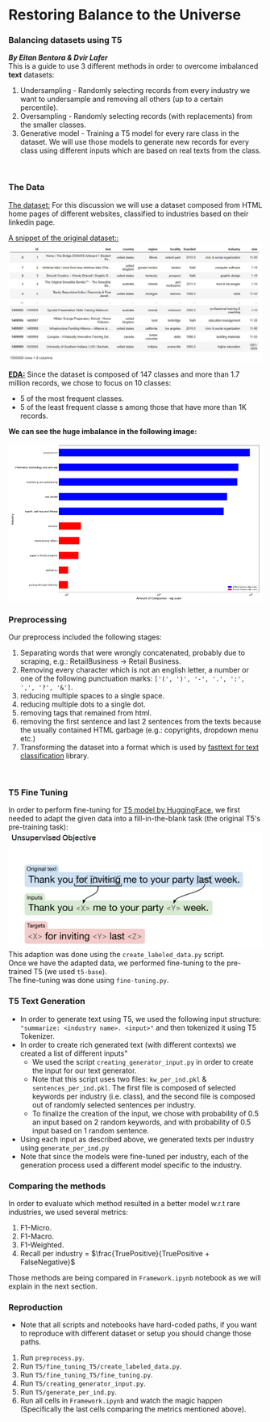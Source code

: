 # Restoring Balance to the Universe
### Balancing datasets using T5
***By Eitan Bentora & Dvir Lafer***
<br>
This is a guide to use 3 different methods in order to overcome imbalanced **text** datasets:
1. Undersampling - Randomly selecting records from every industry we want to undersample and removing all others (up to a certain percentile).
2. Oversampling - Randomly selecting records (with replacements) from the smaller classes.
3. Generative model - Training a T5 model for every rare class in the dataset.
We will use those models to generate new records for every class using different inputs which are based on real texts from the class.
<br>

### The Data<br>
<ins>The dataset:</ins> For this discussion we will use a dataset composed from HTML home pages of different websites, classified to industries based on their linkedin page.
<br>

<ins>A snippet of the original dataset::</ins>
<br>
![Raw Dataset Example](Images/RawDatasetExample.jpeg "Raw Dataset Example")
<br>

**<ins>EDA:</ins>** Since the dataset is composed of 147 classes and more than 1.7 million records, we chose to focus on 10 classes:
* 5 of the most frequent classes.
* 5 of the least frequent classe s among those that have more than 1K records.

**We can see the huge imbalance in the following image:**

![Industries Volumes](Images/IndustriesVolumes.png "Industries Volumes")
<br>

### Preprocessing
Our preprocess included the following stages:
1. Separating words that were wrongly concatenated, probably due to scraping, e.g.: RetailBusiness -> Retail Business.
2. Removing every character which is not an english letter, a number or one of the following punctuation marks: `['(', ')', '-', '.', ':', ',', '?', '&']`.
3. reducing multiple spaces to a single space.
4. reducing multiple dots to a single dot.
5. removing tags that remained from html.
6. removing the first sentence and last 2 sentences from the texts because the usually contained HTML garbage (e.g.: copyrights, dropdown menu etc.)
7. Transforming the dataset into a format which is used by [fasttext for text classification](https://fasttext.cc/docs/en/supervised-tutorial.html) library.
<br>

### T5 Fine Tuning
In order to perform fine-tuning for [T5 model by HuggingFace](https://huggingface.co/docs/transformers/model_doc/t5), we first needed to adapt the given data into a fill-in-the-blank task (the original T5's pre-training task):
<br>
![Fill in the Blank Task](Images/FillInTheBlank.jpeg "Fill in the Blank Task")
<br>
This adaption was done using the `create_labeled_data.py` script.
<br>
Once we have the adapted data, we performed fine-tuning to the pre-trained T5 (we used `t5-base`). <br>
The fine-tuning was done using `fine-tuning.py`.

### T5 Text Generation
* In order to generate text using T5, we used the following input structure: `"summarize: <industry name>. <input>"` and then tokenized it using T5 Tokenizer. <br>
* In order to create rich generated text (with different contexts) we created a list of different inputs"
  * We used the script `creating_generator_input.py` in order to create the input for our text generator.
  * Note that this script uses two files: `kw_per_ind.pkl` & `sentences_per_ind.pkl`. The first file is composed of selected keywords per industry (i.e. class), and the second file is composed out of randomly selected sentences per industry.
  * To finalize the creation of the input, we chose with probability of 0.5 an input based on 2 random keywords, and with probability of 0.5 input based on 1 random sentence.
* Using each input as described above, we generated texts per industry using `generate_per_ind.py`
* Note that since the models were fine-tuned per industry, each of the generation process used a different model specific to the industry.


### Comparing the methods
In order to evaluate which method resulted in a better model w.r.t rare industries, we used several metrics:
1. F1-Micro.
2. F1-Macro.
3. F1-Weighted.
4. Recall per industry = $`\frac{TruePositive}{TruePositive + FalseNegative}`$

Those methods are being compared in `Framework.ipynb` notebook as we will explain in the next section.

### Reproduction
* Note that all scripts and notebooks have hard-coded paths, if you want to reproduce with different dataset or setup you should change those paths.
1. Run `preprocess.py`.
2. Run `T5/fine_tuning_T5/create_labeled_data.py`.
3. Run `T5/fine_tuning_T5/fine_tuning.py`.
4. Run `T5/creating_generator_input.py`.
5. Run `T5/generate_per_ind.py`.
6. Run all cells in `Framework.ipynb` and watch the magic happen (Specifically the last cells comparing the metrics mentioned above).

